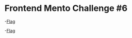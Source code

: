 # Frontend Mento Challenge #6
-[Flag](./public/proyecto.jpg)

-[Flag ](https://flag-project-react.netlify.app/)





